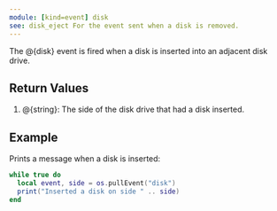 ```yaml
---
module: [kind=event] disk
see: disk_eject For the event sent when a disk is removed.
---
```


The @{disk} event is fired when a disk is inserted into an adjacent disk drive.

## Return Values
1. @{string}: The side of the disk drive that had a disk inserted.

## Example
Prints a message when a disk is inserted:
```lua
while true do
  local event, side = os.pullEvent("disk")
  print("Inserted a disk on side " .. side)
end
```
